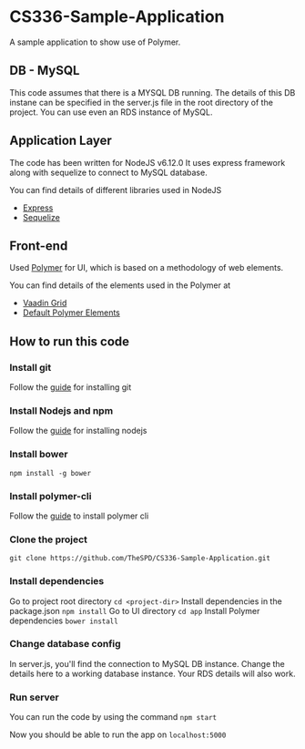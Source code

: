 # CS336-Sample-Application
A sample application to show use of Polymer. 

## DB - MySQL

This code assumes that there is a MYSQL DB running. The details of this DB instane can be specified in the server.js file in the root directory of the project. You can use even an RDS instance of MySQL.

## Application Layer

The code has been written for NodeJS v6.12.0
It uses express framework along with sequelize to connect to MySQL database.

You can find details of different libraries used in NodeJS

* [Express](https://expressjs.com/)
* [Sequelize](http://docs.sequelizejs.com/)

## Front-end 
Used [Polymer](https://www.polymer-project.org/2.0/start/) for UI, which is based on a methodology of web elements.

You can find details of the elements used in the Polymer at

* [Vaadin Grid](https://vaadin.com/elements/vaadin-grid/html-examples/grid-basic-demos)
* [Default Polymer Elements](https://www.webcomponents.org/collection/Polymer/elements)

## How to run this code

### Install git

Follow the [guide](https://git-scm.com/book/en/v2/Getting-Started-Installing-Git) for installing git

### Install Nodejs and npm
Follow the [guide](https://nodejs.org/en/download/package-manager/) for installing nodejs

### Install bower
`npm install -g bower`

### Install polymer-cli
Follow the [guide](https://www.polymer-project.org/2.0/docs/tools/polymer-cli) to install polymer cli

### Clone the project
`git clone https://github.com/TheSPD/CS336-Sample-Application.git`

### Install dependencies 
Go to project root directory
`cd <project-dir>`
Install dependencies in the package.json
`npm install`
Go to UI directory
`cd app`
Install Polymer dependencies
`bower install`

### Change database config
In server.js, you'll find the connection to MySQL DB instance. Change the details here to a working database instance. Your RDS details will also work.

### Run server
You can run the code by using the command
`npm start`

Now you should be able to run the app on `localhost:5000`